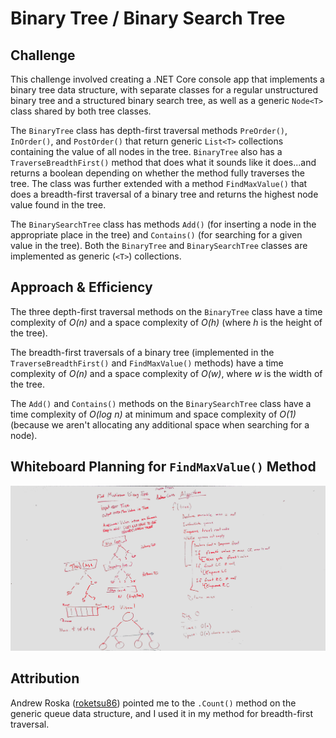 # Binary Tree / Binary Search Tree

## Challenge

This challenge involved creating a .NET Core console app that implements a binary tree data
structure, with separate classes for a regular unstructured binary tree and a structured
binary search tree, as well as a generic `Node<T>` class shared by both tree classes. 

The `BinaryTree` class has depth-first traversal methods `PreOrder()`, `InOrder()`, and
`PostOrder()` that return generic `List<T>` collections containing the value of all nodes in
the tree. `BinaryTree` also has a `TraverseBreadthFirst()` method that does what it sounds
like it does...and returns a boolean depending on whether the method fully traverses the tree. The class was further extended with a method `FindMaxValue()` that does a breadth-first traversal of a binary tree and returns the highest node value found in the tree. 

The `BinarySearchTree` class has methods `Add()` (for inserting a node in the
appropriate place in the tree) and `Contains()` (for searching for a given value in the tree).
Both the `BinaryTree` and `BinarySearchTree` classes are implemented as generic (`<T>`)
collections.


## Approach & Efficiency

The three depth-first traversal methods on the `BinaryTree` class have a time complexity of
*O(n)* and a space complexity of *O(h)* (where *h* is the height of the tree). 

The breadth-first traversals of a binary tree (implemented in the `TraverseBreadthFirst()` and `FindMaxValue()` methods) have a time complexity of *O(n)* and a space
complexity of *O(w)*, where *w* is the width of the tree. 

The `Add()` and `Contains()` methods on the `BinarySearchTree` class have a time complexity of
*O(log n)* at minimum and space complexity of *O(1)* (because we aren't allocating any 
additional space when searching for a node).


## Whiteboard Planning for `FindMaxValue()` Method

![Whiteboard Planning](/assets/find-max-value-in-tree.jpg)

## Attribution

Andrew Roska ([roketsu86](https://github.com/roketsu86)) pointed me to the `.Count()` method on the generic queue data structure, and I used it in my method for breadth-first traversal.
